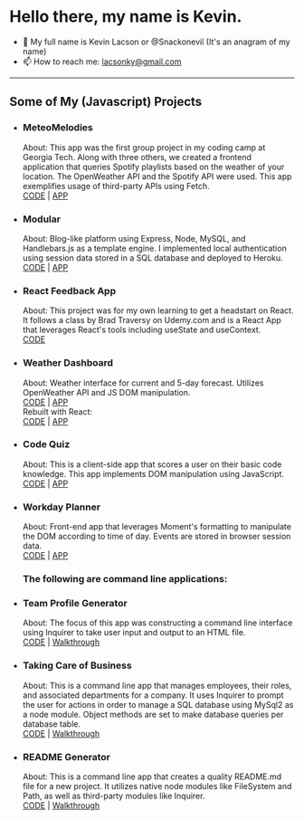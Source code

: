 # Hello there, my name is Kevin.

- 👋 My full name is Kevin Lacson or @Snackonevil (It's an anagram of my name)
- 📫 How to reach me: lacsonky@gmail.com

---

## Some of My (Javascript) Projects

- ### MeteoMelodies
  About:  This app was the first group project in my coding camp at Georgia Tech.  Along with three others, we created a frontend application that queries Spotify playlists based on the weather of your location.  The OpenWeather API and the Spotify API were used.  This app exemplifies usage of third-party APIs using Fetch.  
  [CODE](https://github.com/acuson/meteo-melodies) | [APP](https://acuson.github.io/meteo-melodies/)

- ### Modular  
  About: Blog-like platform using Express, Node, MySQL, and Handlebars.js as a template engine.  I implemented local authentication using session data stored in a SQL database and deployed to Heroku.  
  [CODE](https://github.com/Snackonevil/modular-a-tech-blog) | [APP](https://modular-tech-blog.herokuapp.com/login)

- ### React Feedback App
  About:  This project was for my own learning to get a headstart on React.  It follows a class by Brad Traversy on Udemy.com and is a React App that leverages React's tools including useState and useContext.  
  [CODE](https://github.com/Snackonevil/learn-react-feedback-app)

- ### Weather Dashboard  
  About:  Weather interface for current and 5-day forecast. Utilizes OpenWeather API and JS DOM manipulation.  
  [CODE](https://github.com/Snackonevil/weatherdash) | [APP](https://snackonevil.github.io/weatherdash/)  
  Rebuilt with React:  
  [CODE](https://github.com/Snackonevil/weatherdash-react-rebuild) | [APP](https://snackonevil.github.io/weatherdash-react-rebuild/)  
  
- ### Code Quiz
  About:  This is a client-side app that scores a user on their basic code knowledge.  This app implements DOM manipulation using JavaScript.  
  [CODE](https://github.com/Snackonevil/codequiz) | [APP](https://snackonevil.github.io/codequiz/)
  
- ### Workday Planner
  About:  Front-end app that leverages Moment's formatting to manipulate the DOM according to time of day.  Events are stored in browser session data.  
  [CODE](https://github.com/Snackonevil/workdayplanner) | [APP](https://snackonevil.github.io/workdayplanner/)
  
  
  ### The following are command line applications:
- ### Team Profile Generator  
  About:  The focus of this app was constructing a command line interface using Inquirer to take user input and output to an HTML file.  
  [CODE](https://github.com/Snackonevil/team-profile-generator) | [Walkthrough](https://watch.screencastify.com/v/HYO1PCXDvRDGbtik8N2Q)

- ### Taking Care of Business
  About:  This is a command line app that manages employees, their roles, and associated departments for a company.  It uses Inquirer to prompt the user for actions in order to manage a SQL database using MySql2 as a node module.  Object methods are set to make database queries per database table.  
  [CODE](https://github.com/Snackonevil/taking-care-of-business) | [Walkthrough](https://watch.screencastify.com/v/5Uch8k0x9QWPP0lobRtL)

- ### README Generator
  About:  This is a command line app that creates a quality README.md file for a new project.  It utilizes native node modules like FileSystem and Path, as well as third-party modules like Inquirer.  
  [CODE](https://github.com/Snackonevil/readme-generator) | [Walkthrough](https://watch.screencastify.com/v/wIozWhdMKcmQnzXUSGXH)





<!---
Snackonevil/Snackonevil is a ✨ special ✨ repository because its `README.md` (this file) appears on your GitHub profile.
You can click the Preview link to take a look at your changes.
--->
